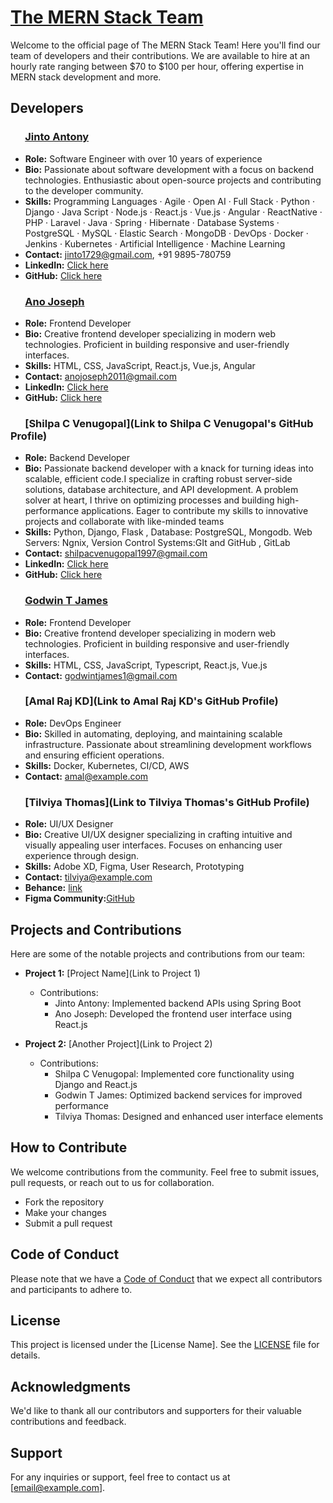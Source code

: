 # [The MERN Stack Team](https://mernstackteam.github.io)

Welcome to the official page of The MERN Stack Team! Here you'll find our team of developers and their contributions. We are available to hire at an hourly rate ranging between $70 to $100 per hour, offering expertise in MERN stack development and more.

## Developers

### &nbsp;&nbsp;&nbsp;&nbsp;&nbsp; [Jinto Antony](https://jintoantony.github.io)

- **Role:** Software Engineer with over 10 years of experience
- **Bio:** Passionate about software development with a focus on backend technologies. Enthusiastic about open-source projects and contributing to the developer community.
- **Skills:** Programming Languages · Agile · Open AI · Full Stack · Python · Django · Java Script · Node.js · React.js · Vue.js · Angular · ReactNative · PHP · Laravel · Java · Spring · Hibernate · Database Systems · PostgreSQL · MySQL · Elastic Search · MongoDB · DevOps · Docker · Jenkins · Kubernetes · Artificial Intelligence · Machine Learning
- **Contact:** jinto1729@gmail.com, +91 9895-780759
- **LinkedIn:** [Click here](https://www.linkedin.com/in/jintoantony/)
- **GitHub:** [Click here](https://github.com/JintoAntony/)

### &nbsp;&nbsp;&nbsp;&nbsp;&nbsp; [Ano Joseph](https://anojoseph.github.io)

- **Role:** Frontend Developer
- **Bio:** Creative frontend developer specializing in modern web technologies. Proficient in building responsive and user-friendly interfaces.
- **Skills:** HTML, CSS, JavaScript, React.js, Vue.js, Angular
- **Contact:** anojoseph2011@gmail.com
- **LinkedIn:** [Click here](https://www.linkedin.com/in/ano-joseph/)
- **GitHub:** [Click here](https://github.com/anojoseph)

### &nbsp;&nbsp;&nbsp;&nbsp;&nbsp; [Shilpa C Venugopal](Link to Shilpa C Venugopal's GitHub Profile)
- **Role:** Backend Developer
- **Bio:** Passionate backend developer with a knack for turning ideas into scalable, efficient code.I specialize in crafting robust server-side solutions, database architecture, and API development. A problem solver at heart, I thrive on optimizing processes and building high-performance applications. Eager to contribute my skills to innovative projects and collaborate with like-minded teams
- **Skills:** Python, Django, Flask , Database: PostgreSQL, Mongodb. Web Servers: Ngnix, Version Control Systems:GIt and GitHub , GitLab
- **Contact:** shilpacvenugopal1997@gmail.com
- **LinkedIn:** [Click here](https://www.linkedin.com/in/shilpa-c-a3874017a/)
- **GitHub:** [Click here](https://github.com/shilpacvenugopal)

### &nbsp;&nbsp;&nbsp;&nbsp;&nbsp; [Godwin T James](https://godwintjames.github.io)

- **Role:** Frontend Developer
- **Bio:** Creative frontend developer specializing in modern web technologies. Proficient in building responsive and user-friendly interfaces.
- **Skills:** HTML, CSS, JavaScript, Typescript, React.js, Vue.js
- **Contact:** godwintjames1@gmail.com

### &nbsp;&nbsp;&nbsp;&nbsp;&nbsp; [Amal Raj KD](Link to Amal Raj KD's GitHub Profile)

- **Role:** DevOps Engineer
- **Bio:** Skilled in automating, deploying, and maintaining scalable infrastructure. Passionate about streamlining development workflows and ensuring efficient operations.
- **Skills:** Docker, Kubernetes, CI/CD, AWS
- **Contact:** amal@example.com

### &nbsp;&nbsp;&nbsp;&nbsp;&nbsp; [Tilviya Thomas](Link to Tilviya Thomas's GitHub Profile)

- **Role:** UI/UX Designer
- **Bio:** Creative UI/UX designer specializing in crafting intuitive and visually appealing user interfaces. Focuses on enhancing user experience through design.
- **Skills:** Adobe XD, Figma, User Research, Prototyping
- **Contact:** tilviya@example.com
- **Behance:** [link](https://www.linkedin.com/in/jintoantony/)
- **Figma Community:**[GitHub](https://github.com/JintoAntony/)

## Projects and Contributions

Here are some of the notable projects and contributions from our team:

- **Project 1:** [Project Name](Link to Project 1)
  - Contributions:
    - Jinto Antony: Implemented backend APIs using Spring Boot
    - Ano Joseph: Developed the frontend user interface using React.js

- **Project 2:** [Another Project](Link to Project 2)
  - Contributions:
    - Shilpa C Venugopal: Implemented core functionality using Django and React.js
    - Godwin T James: Optimized backend services for improved performance
    - Tilviya Thomas: Designed and enhanced user interface elements

<!-- Add more projects and contributions as necessary -->

## How to Contribute

We welcome contributions from the community. Feel free to submit issues, pull requests, or reach out to us for collaboration.

- Fork the repository
- Make your changes
- Submit a pull request

## Code of Conduct

Please note that we have a [Code of Conduct](link-to-code-of-conduct.md) that we expect all contributors and participants to adhere to.

## License

This project is licensed under the [License Name]. See the [LICENSE](link-to-license.md) file for details.

## Acknowledgments

We'd like to thank all our contributors and supporters for their valuable contributions and feedback.

## Support

For any inquiries or support, feel free to contact us at [email@example.com].
